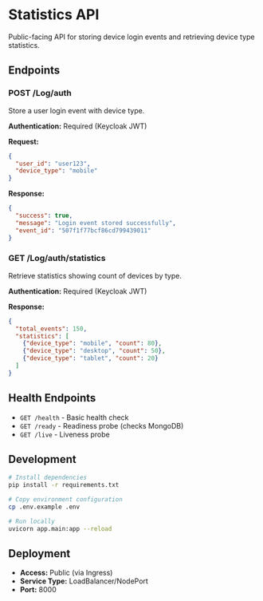 # Statistics API

Public-facing API for storing device login events and retrieving device type statistics.

## Endpoints

### POST /Log/auth
Store a user login event with device type.

**Authentication:** Required (Keycloak JWT)

**Request:**
```json
{
  "user_id": "user123",
  "device_type": "mobile"
}
```

**Response:**
```json
{
  "success": true,
  "message": "Login event stored successfully",
  "event_id": "507f1f77bcf86cd799439011"
}
```

### GET /Log/auth/statistics
Retrieve statistics showing count of devices by type.

**Authentication:** Required (Keycloak JWT)

**Response:**
```json
{
  "total_events": 150,
  "statistics": [
    {"device_type": "mobile", "count": 80},
    {"device_type": "desktop", "count": 50},
    {"device_type": "tablet", "count": 20}
  ]
}
```

## Health Endpoints

- `GET /health` - Basic health check
- `GET /ready` - Readiness probe (checks MongoDB)
- `GET /live` - Liveness probe

## Development

```bash
# Install dependencies
pip install -r requirements.txt

# Copy environment configuration
cp .env.example .env

# Run locally
uvicorn app.main:app --reload
```

## Deployment

- **Access:** Public (via Ingress)
- **Service Type:** LoadBalancer/NodePort
- **Port:** 8000
